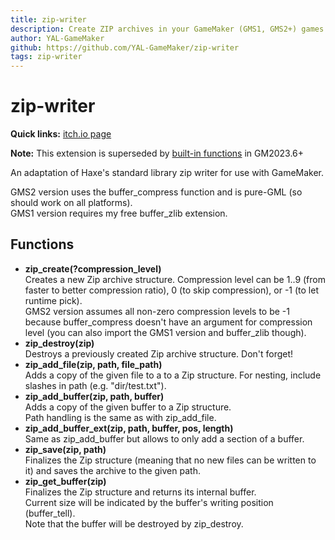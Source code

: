 ```yaml
---
title: zip-writer
description: Create ZIP archives in your GameMaker (GMS1, GMS2+) games!
author: YAL-GameMaker
github: https://github.com/YAL-GameMaker/zip-writer
tags: zip-writer
---
```

# zip-writer

**Quick links:** [itch.io page](https://yellowafterlife.itch.io/gamemaker-zip)

**Note:** This extension is superseded by [built-in functions](https://manual.yoyogames.com/#rhsearch=Strings&t=GameMaker_Language%2FGML_Reference%2FFile_Handling%2FEncoding_And_Hashing%2Fzip_create.htm) in GM2023.6+

An adaptation of Haxe's standard library zip writer for use with GameMaker.

GMS2 version uses the buffer_compress function and is pure-GML (so should work on all platforms).  
GMS1 version requires my free buffer_zlib extension.

## Functions

- **zip_create(?compression_level)**  
  Creates a new Zip archive structure. Compression level can be 1..9 (from faster to better compression ratio), 0 (to skip compression), or -1 (to let runtime pick).  
  GMS2 version assumes all non-zero compression levels to be -1 because buffer_compress doesn't have an argument for compression level (you can also import the GMS1 version and buffer_zlib though).
- **zip_destroy(zip)**  
  Destroys a previously created Zip archive structure. Don't forget!
- **zip_add_file(zip, path, file_path)**  
  Adds a copy of the given file to a to a Zip structure.
  For nesting, include slashes in path (e.g. "dir/test.txt").
- **zip_add_buffer(zip, path, buffer)**  
  Adds a copy of the given buffer to a Zip structure.  
  Path handling is the same as with zip_add_file.
- **zip_add_buffer_ext(zip, path, buffer, pos, length)**  
  Same as zip_add_buffer but allows to only add a section of a buffer.
- **zip_save(zip, path)**  
  Finalizes the Zip structure (meaning that no new files can be written to it) and saves the archive to the given path.
- **zip_get_buffer(zip)**  
  Finalizes the Zip structure and returns its internal buffer.  
  Current size will be indicated by the buffer's writing position (buffer_tell).  
  Note that the buffer will be destroyed by zip_destroy.

    